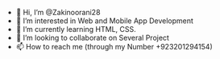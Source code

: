 - 👋 Hi, I’m @Zakinoorani28
- 👀 I’m interested in Web and Mobile App Development
- 🌱 I’m currently learning HTML, CSS.
- 💞️ I’m looking to collaborate on Several Project
- 📫 How to reach me (through my Number +923201294154)

<!---
Zakinoorani28/Zakinoorani28 is a ✨ special ✨ repository because its `README.md` (this file) appears on your GitHub profile.
You can click the Preview link to take a look at your changes.
--->
